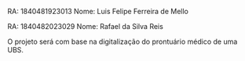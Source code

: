 RA: 1840481923013
Nome: Luis Felipe Ferreira de Mello

RA: 1840482023029
Nome: Rafael da Silva Reis


O projeto será com base na digitalização do prontuário médico de uma UBS.